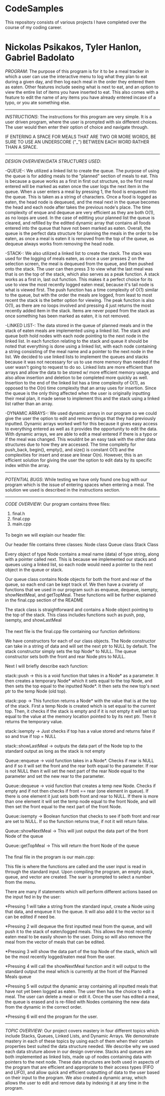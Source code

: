 # CodeSamples
This repository consists of various projects I have completed over the course of my coding career.

Nickolas Psikakos, Tyler Hanlon, Gabriel Badolato
=================================================

*PROGRAM*:
The purpose of this program is for it to be a meal tracker in
which a user can use the interactive menu to log what they plan to eat
during a given day, and then log each meal in the order they entered
them as eaten. Other features include seeing what is next to eat, and
an option to view the entire list of items you have inserted to eat.
This also comes with a feature to edit the name of any items you
have already entered incase of a typo, or you ate something else.

--------------------------------------------------------------------

*INSTRUCTIONS*:
The instructions for this program are very simple. It is a user
driven program, where the user is prompted with six different choices.
The user would then enter their option of choice and navigate through.

IF ENTERING A SPACE FOR MEALS THAT ARE TWO OR MORE WORDS, BE SURE
TO USE AN UNDERSCORE ("_") BETWEEN EACH WORD RATHER THAN A SPACE.

--------------------------------------------------------------------

*DESIGN OVERVIEW/DATA STRUCTURES USED*:

-QUEUE-: We utilized a linked list to create the queue.
The purpose of using the queue is for adding meals to
the "planned" section of meals to eat. This is because a queue works
as a first in first out structure, so the first meal entered will
be marked as eaten once the user logs the next item in the queue.
When a user enters a meal by pressing 1, the food is enqueued into the
queue. This is taken as a string of characters. Once a food is logged as
eaten, the head node is dequeued, and the meal next in the queue
becomes the head and each node after takes the previous node's place.
The time complexity of enque and dequeue are very efficient as they are
both O(1), as no loops are used. In the case of editting your planned list
the queue is cleared, and refilled by the editted dynamic array that
contains all foods entered into the queue that have not been marked as eaten.
Overall, the queue is the perfect data structure for planning the meals
in the order to be eaten, as once a meal is eaten it is removed from
the top of the queue, as dequeue always works from removing the head
node.

-STACK-: We also utilized a linked list to create the stack.
The stack was used for the logging of meals eaten, as once a user presses
2 on the selection screen, the meal is dequeued from the queue, and
then pushed onto the stack. The user can then press 3 to view what
the last meal was that is on the top of the stack, which also
serves as a peak function. A stack works as a first in, last out
function. This makes it a perfect choice for its use to view the most
recently logged eaten meal, because it's tail node is what is viewed first.
The push function has a time complexity of O(1) similar to the queue,
but with the order the meals are logged, from least to most recent
the stack is the better option for viewing. The peak function is also
O(1), as there are no loops involved and pressing 4 just returns
the most recently added item in the stack. Items are never poped from
the stack as once something has been marked as eaten, it is not removed.


-LINKED LIST-: The data stored in the queue of planned meals and
in the stack of eaten meals are implemented using a linked list.
The stack and queue both hold nodes with each node pointing to the
next node in the linked list. In each function relating to the
stack and queue it should be noted that everything is done
using a linked list, with each node containing a string consisting
of the meal name and a pointer to the next node in the list. We
decided to use linked lists to implement the queues and stacks
because it was not necessary for us to use more memory than needed
if the user wasn't going to request to do so. Linked lists are more
efficient than arrays and allow the data to be stored w/ more
efficient memory usage, and also allow insertion and deletion
to be completed more quickly as well. Insertion to the end
of the linked list has a time complexity of O(1), as opposed
to the O(n) time complexity that an array uses for insertion.
Since the queue is the only thing affected when the user
is originally inputting their meal plan, it made sense
to implement this and the stack using a linked list rather
than an array.


-DYNAMIC ARRAYS-:
We used dynamic arrays in our program so we could give the user the option
to edit and remove things that they had previously inputted.
Dynamic arrays worked well for this because it gives easy access to
everything entered as well as it provides the opportunity to edit the data.
With dynamic arrays, we are able to edit a meal entered if there is a typo
or if the meal was changed. This wouldnt be an easy task with the other data
structures due to how they are accessed. The time compleity for push_back, begin(),
empty(), and size() is constant O(1) and the complexities for insert and erase
are linear O(n). However, this is an efficient solution for giving the user the
option to edit data by its specific index within the array.

--------------------------------------------------------------------

*POTENTIAL BUGS*:
While testing we have only found one bug with our program
which is the issue of entering spaces when entering a meal. The
solution we used is described in the instructions section.


--------------------------------------------------------------------

*CODE OVERVIEW*:
Our program contains three files:
1. final.h
2. final.cpp
3. main.cpp

####

To begin we will explain our header file:

Our header file contains three classes:
    Node class
    Queue class
    Stack Class

Every object of type Node contains a meal name (data) of type string, along
with a pointer called next. This is because we implemented our stacks and
queues using a linked list, so each node would need a pointer to the next
object in the queue or stack.

Our queue class contains Node objects for both the front and rear of the queue,
so each end can be kept track of. We then have a cvariety of functions
that we used in our program such as enqueue, dequeue, isempty, showNextMeal,
and getTopMeal. These functions will be further explained in the final.cpp
section of the README

The stack class is straightforward and contains a Node object pointing to the
top of the stack. This class includes functions such as push, pop, isempty,
and showLastMeal


####

The next file is the final.cpp file containing our function definitions:

We have constructors for each of our class objects. The Node constructor
can take in a string of data and will set the next ptr to NULL by default.
The stack constructor simply sets the top Node* to NULL. The queue constructor
sets both the front and rear Node ptrs to NULL.

Next I will briefly describe each function:

stack::push -> this is a void function that takes in a Node* as a parameter.
It then creates a temporary Node* which it sets equal to the top Node, and
then sets the top equal to the inputted Node*. It then sets the new top's
next ptr to the temp Node (old top).

stack::pop -> This function returns a Node* with the value that is
at the top of the stack. First a temp Node is created which is set
equal to the current top. Then, it checks if the stack is empty
and if it is not empty it will set top equal to the value at the memory location
pointed to by its next ptr. Then it returns the temporary value.

stack::isempty -> Just checks if top has a value stored and returns false
if so and true if top = NULL

stack::showLastMeal -> outputs the data part of the Node top to the standard
output as long as the stack is not empty

Queue::enqueue -> void function takes in a Node*. Checks if rear is NULL
and if so it will set the front and the rear both equal to the parameter.
If rear is not NULL then it will set the next part of the rear Node equal
to the parameter and set the new rear to the parameter.

Queue::dequeue -> void function that creates a temp new Node. Checks if empty
and if not then checks if front == rear (one element in queue). If there
is one element it just sets both front and rear to NULL. If there is more
than one element it will set the temp node equal to the front Node, and
will then set the front equal to the next part of the front Node.

Queue::isempty -> Boolean function that checks to see if both front and rear
are set to NULL. If so the function returns true, if not it will return false.

Queue::showNextMeal -> This will just output the data part of the front Node
of the queue

Queue::getTopMeal -> This will return the front Node of the queue


####

The final file in the program is our main.cpp:

This file is where the functions are called and the user input is read in
through the standard input. Upon compiling the program, an empty stack, queue, and
vector are created. The suer is prompted to select a number from the menu.

There are many if statements which will perform different actions based on the
input fed in by the user:

*Pressing 1 will take a string from the standard input, create a Node using
that data, and enqueue it to the queue. It will also add it to the vector
so it can be edited if need be.

*Pressing 2 will dequeue the first inputted meal from the queue, and will push it
to the stack of eaten/logged meals. This allows the most recently eaten meal
to be easily shown to the user. Doing so will also remove the meal from the
vector of meals that can be edited.

*Pressing 3 will show the data part of the top Node of the stack, which will
be the most recently logged/eaten meal from the user.

*Pressing 4 will call the showNextMeal function and it will output to the
standard output the meal which is currently at the front of the Planned Meals
queue

*Pressing 5 will output the dynamic array containing all inputted meals
that have not yet been logged as eaten. The user then has the choice to
edit a meal. The user can delete a meal or edit it. Once the user has
edited a meal, the queue is erased and is re-filled with Nodes containing
the new data from the dynamic  in the correct order.

*Pressing 6 will end the program for the user.

--------------------------------------------------------------------

*TOPIC OVERVIEW*:
Our project covers mastery in four different topics which include
Stacks, Queues, Linked Lists, and Dynamic Arrays. We demonstrate  mastery
in each of these topics by using each of them when their certain properties
best suited the data structure needed. We describe why we used each data struture
above in our design overview. Stacks and queues are both implemented
as linked lists, made up of nodes containing data with pointers to the next node.
These data structures are both used in aspects of the program that are efficient
and appropriate to their access types (FIFO and LIFO), and allow quick and
efficient outputting of data to the user based on their input to the program.
We also created a dynamic array, which allows the user to edit and remove data
by indexing it at any time in the program.
